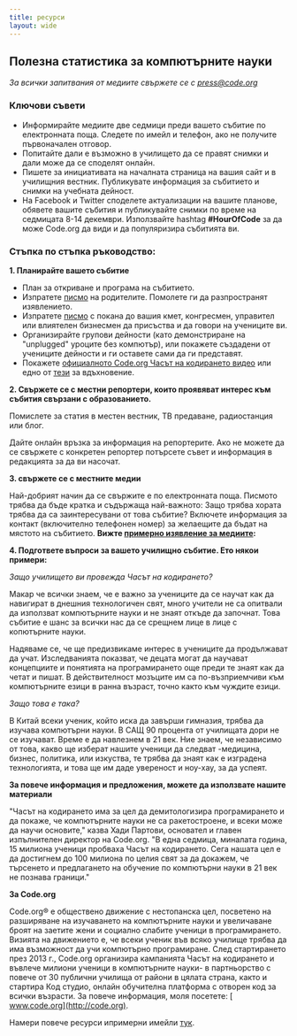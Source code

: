 ```yaml
---
title: ресурси
layout: wide
---
```


## Полезна статистика за компютърните науки

*За всички запитвания от медиите свържете се с <press@code.org>*

### Ключови съвети

  * Информирайте медиите две седмици преди вашето събитие по електронната поща. Следете по имейл и телефон, ако не получите първоначален отговор.
  * Попитайте дали е възможно в училището да се правят снимки и дали може да се споделят онлайн.
  * Пишете за инициативата на началната страница на вашия сайт и в училищния вестник. Публикувате информация за събитието и снимки на учебната дейност.
  * На Facebook и Twitter споделете актуализации на вашите планове, обявете вашите събития и публикувайте снимки по време на седмицата 8-14 декември. Използвайте hashtag **#HourOfCode** за да може Code.org да види и да популяризира събитията ви.

### Стъпка по стъпка ръководство:

**1. Планирайте вашето събитие**

  * План за откриване и програма на събитието.
  * Изпратете [ писмо](/resources#sample-emails) на родителите. Помолете ги да разпространят изявлението.
  * Изпратете [ писмо](/resources#sample-emails) с покана до вашия кмет, конгресмен, управител или влиятелен бизнесмен да присъства и да говори на учениците ви.
  * Организирайте групови дейности (като демонстриране на "unplugged" уроците без компютър), или покажете създадени от учениците дейности и ги оставете сами да ги представят.
  * Покажете [ официалното Code.org Часът на кодирането видео](http://hourofcode.com) или едно от [ тези](/resources#videos) за вдъхновение.

**2. Свържете се с местни репортери, които проявяват интерес към събития свързани с образованието.**

Помислете за статия в местен вестник, ТВ предаване, радиостанция или блог.

Дайте онлайн връзка за информация на репортерите. Ако не можете да се свържете с конкретен репортер потърсете съвет и информация в редакцията за да ви насочат.

**3. свържете се с местните медии**

Най-добрият начин да се свържите е по електронната поща. Писмото трябва да бъде кратка и съдържаща най-важното: Защо трябва хората трябва да са заинтересувани от това събитие? Включете информация за контакт (включително телефонен номер) за желаещите да бъдат на мястото на събитието. **Вижте [ примерно изявление за медиите](/resources#sample-emails):**

**4. Подгответе въпроси за вашето училищно събитие. Ето някои примери:**

*Защо училището ви провежда Часът на кодирането?*

Макар че всички знаем, че е важно за учениците да се научат как да навигират в днешния технологичен свят, много учители не са опитвали да използват компютърните науки и не знаят откъде да започнат. Това събитие е шанс за всички нас да се срещнем лице в лице с копютърните науки.

Надяваме се, че ще предизвикаме интерес в учениците да продължават да учат. Изследванията показват, че децата могат да научават концепциите и понятията на програмирането още преди те знаят как да четат и пишат. В действителност мозъците им са по-възприемчиви към компютърните езици в ранна възраст, точно както към чуждите езици.

*Защо това е така?*

В Китай всеки ученик, който иска да завърши гимназия, трябва да изучава компютърни науки. В САЩ 90 процента от училищата дори не се изучават. Време е да навлезнем в 21 век. Ние знаем, че независимо от това, какво ще изберат нашите ученици да следват -медицина, бизнес, политика, или изкуства, те трябва да знаят как е изградена технологията, и това ще им даде увереност и ноу-хау, за да успеят.

**За повече информация и предложения, можете да използвате нашите материали**

"Часът на кодирането има за цел да демитологизира програмирането и да покаже, че компютърните науки не са ракетостроене, и всеки може да научи основите," казва Хади Партови, основател и главен изпълнителен директор на Code.org. "В една седмица, миналата година, 15 милиона ученици пробваха Часът на кодирането. Сега нашата цел е да достигнем до 100 милиона по целия свят за да докажем, че търсенето и предлагането на обучение по компютърни науки в 21 век не познава граници."

**За Code.org**

Code.org® е обществено движение с нестопанска цел, посветено на разширяване на изучаването на компютърните науки и увеличаване броят на заетите жени и социално слабите ученици в програмирането. Визията на движението е, че всеки ученик във всяко училище трябва да има възможност да учи компютърно програмиране. След стартирането през 2013 г., Code.org организира кампанията Часът на кодирането и въвлече милиони ученици в компютърните науки- в партньорство с повече от 30 публични училища от райони в цялата страна, както и стартира Код студио, онлайн обучителна платформа с отворен код за всички възрасти. За повече информация, моля посетете: [ www.code.org](http://code.org).

  
Намери повече ресурси ипримерни имейли [ тук](/resources).